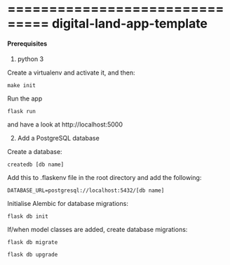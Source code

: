 ===============================
digital-land-app-template
===============================


#### Prerequisites

1. python 3

Create a virtualenv and activate it, and then:

    make init

Run the app

    flask run

and have a look at http://localhost:5000


2. Add a PostgreSQL database

Create a database:

    createdb [db name]

Add this to .flaskenv file in the root directory and add the following:

    DATABASE_URL=postgresql://localhost:5432/[db name]

Initialise Alembic for database migrations:

    flask db init

If/when model classes are added, create database migrations:

    flask db migrate

    flask db upgrade
